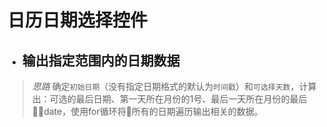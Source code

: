 # 日历日期选择控件
- ## 输出指定范围内的日期数据
> _思路_
确定`初始日期`（没有指定日期格式的默认为`时间戳`）和`可选择天数`，计算出：可选的最后日期、第一天所在月份的1号、最后一天所在月份的最后 date，使用for循环将所有的日期遍历输出相关的数据。